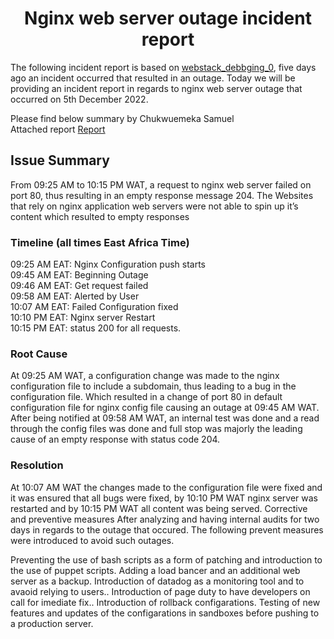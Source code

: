 <h1 align="center">Nginx web server outage incident report </h1>

The following incident report is based on <a href="https:https://github.com/Chuksexcel/alx-system_engineering-devops/tree/master/0x0D-web_stack_debugging_0/README.md">webstack_debbging_0</a>, five days ago an incident occurred that resulted in an outage. Today we will be providing an incident report in regards to nginx web server outage that occurred on 5th December 2022.

Please find below summary by Chukwuemeka Samuel\
Attached report <a href="https://docs.google.com/document/d/1iJzntW8DC7BnMHGDQLUeJL91xq5YwllsBHkB2HWtomU/edit?usp=sharing">Report</a>

## Issue Summary

From 09:25 AM to 10:15 PM  WAT, a request to nginx web server failed on port 80, thus resulting in an empty response message 204. The Websites that rely on nginx application web servers were not able to spin up it’s content which resulted to empty responses

### Timeline (all times East Africa Time)

09:25 AM EAT: Nginx Configuration push starts\
09:45 AM EAT: Beginning Outage\
09:46 AM EAT: Get request failed\
09:58 AM EAT: Alerted by User\
10:07 AM EAT: Failed Configuration fixed\
10:10 PM EAT: Nginx server Restart\
10:15 PM EAT: status 200 for all requests.

### Root Cause

At 09:25 AM WAT, a configuration change was made to the nginx configuration file to include a subdomain, thus leading to a bug in the configuration file. Which resulted in a change of port 80 in default configuration file for nginx config file causing an outage at 09:45 AM WAT. After being notified at 09:58 AM WAT, an internal test was done and a read through the config files was done and full stop was majorly the leading cause of an empty response with status code 204.


### Resolution

At 10:07 AM WAT the changes made to the configuration file were fixed and it was ensured that all bugs were fixed, by 10:10 PM WAT nginx server was restarted and by 10:15 PM WAT all content was being served.
Corrective and preventive measures
After analyzing and having internal audits for two days in regards to the outage that occured.
The following prevent measures were introduced to avoid such outages.

Preventing the use of bash scripts as a form of patching and introduction to the use of puppet scripts.
Adding a load bancer and an additional web server as a backup.
Introduction of datadog as a monitoring tool and to avaoid relying  to users..
Introduction of page duty to have developers on call for imediate fix..
Introduction of rollback configarations.
Testing of new features and updates of the configarations in sandboxes before pushing to a production server.
